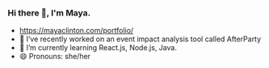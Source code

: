 ### Hi there 👋, I'm Maya.


- https://mayaclinton.com/portfolio/
- 🔭 I’ve recently worked on an event impact analysis tool called AfterParty
- 🌱 I’m currently learning React.js, Node.js, Java.
- 😄 Pronouns: she/her

<!--
- 👯 I’m looking to collaborate on ...
- 🤔 I’m looking for help with ...
- 💬 Ask me about ...
- 📫 How to reach me: ...
- 😄 Pronouns: she/her
- ⚡ Fun fact: ...
-->
